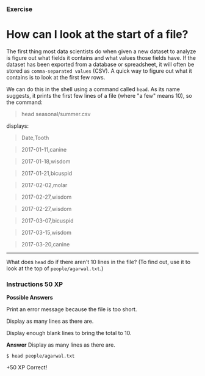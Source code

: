 ### Exercise

# How can I look at the start of a file?

The first thing most data scientists do when given a new dataset to analyze is figure out what fields it contains and what values those fields have. If the dataset has been exported from a database or spreadsheet, it will often be stored as `comma-separated values` (CSV). A quick way to figure out what it contains is to look at the first few rows.

We can do this in the shell using a command called `head`. As its name suggests, it prints the first few lines of a file (where "a few" means 10), so the command:

>head seasonal/summer.csv

displays:

>Date,Tooth

>2017-01-11,canine

>2017-01-18,wisdom

>2017-01-21,bicuspid

>2017-02-02,molar

>2017-02-27,wisdom

>2017-02-27,wisdom

>2017-03-07,bicuspid

>2017-03-15,wisdom

>2017-03-20,canine

---
What does `head` do if there aren't 10 lines in the file? (To find out, use it to look at the top of `people/agarwal.txt`.)

### Instructions  50 XP

**Possible Answers**

Print an error message because the file is too short.

Display as many lines as there are.

Display enough blank lines to bring the total to 10.

**Answer**
Display as many lines as there are.
```console
$ head people/agarwal.txt
```


+50 XP
Correct!
